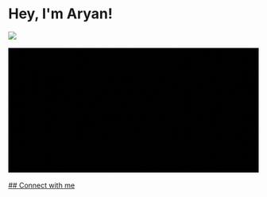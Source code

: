 # Hey, I'm Aryan!
 
<img src="https://komarev.com/ghpvc/?username=Aryandotgit">
</a>
<p align='center'><img src=https://github.com/Aryandotgit/Aryandotgit/blob/main/Hello.gif>


[## Connect with me](https://linktr.ee/zxeph_)
  




  
